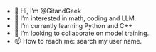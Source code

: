 - 👋 Hi, I’m @GitandGeek
- 👀 I’m interested in math, coding and LLM.
- 🌱 I’m currently learning Python and C++
- 💞️ I’m looking to collaborate on model training.
- 📫 How to reach me: search my user name.

<!---
GitandGeek/GitandGeek is a ✨ special ✨ repository because its `README.md` (this file) appears on your GitHub profile.
You can click the Preview link to take a look at your changes.
--->
